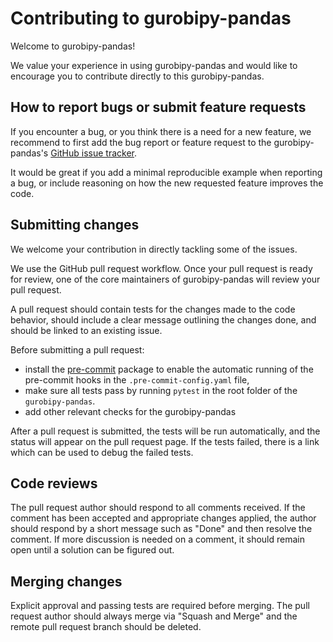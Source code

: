 # Contributing to gurobipy-pandas

Welcome to gurobipy-pandas!

We value your experience in using gurobipy-pandas and would like to encourage you to
contribute directly to this gurobipy-pandas.

## How to report bugs or submit feature requests
If you encounter a bug, or you think there is a need for a new feature, we recommend to
first add the bug report or feature request to the gurobipy-pandas's [GitHub issue
tracker](https://github.com/Gurobi/gurobipy-pandas/issues).

It would be great if you add a minimal reproducible example when reporting a bug, or
include reasoning on how the new requested feature improves the code.

## Submitting changes
We welcome your contribution in directly tackling some of the issues.

We use the GitHub pull request workflow. Once your pull request is ready for review, one
of the core maintainers of gurobipy-pandas will review your pull request.

A pull request should contain tests for the changes made to the code behavior, should
include a clear message outlining the changes done, and should be linked to an existing
issue.

Before submitting a pull request:
- install the [pre-commit](https://pre-commit.com) package to enable the automatic
  running of the pre-commit hooks in the `.pre-commit-config.yaml` file,
- make sure all tests pass by running `pytest` in the root folder of the `gurobipy-pandas`.
- add other relevant checks for the gurobipy-pandas

After a pull request is submitted, the tests will be run automatically, and the status
will appear on the pull request page. If the tests failed, there is a link which can be
used to debug the failed tests.

## Code reviews
The pull request author should respond to all comments received. If the
comment has been accepted and appropriate changes applied, the author should respond by
a short message such as "Done" and then resolve the comment. If more discussion is
needed on a comment, it should remain open until a solution can be figured out.

## Merging changes
Explicit approval and passing tests are required before merging. The pull request author
should always merge via "Squash and Merge" and the remote pull request branch should be
deleted.
